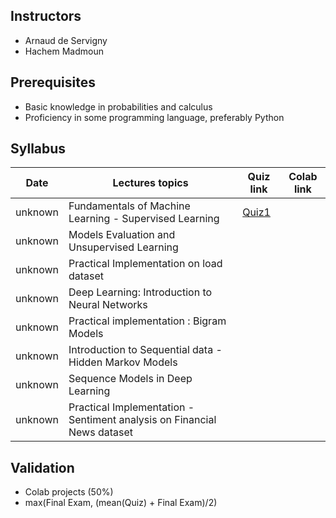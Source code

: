 ## Instructors

* Arnaud de Servigny
* Hachem Madmoun 


## Prerequisites
* Basic knowledge in probabilities and calculus
* Proficiency in some programming language, preferably Python


## Syllabus


| Date    | Lectures topics  | Quiz link | Colab link
|-------- | ---------------- | ------- |---------|
| unknown | Fundamentals of Machine Learning - Supervised Learning |[Quiz1](https://docs.google.com/forms/d/e/1FAIpQLSeEk-yfVUv7f4ftbFU30PLZ2X0qfdODgii-zwR8p2-poUj-WA/viewform?usp=sf_link)  | |
| unknown | Models Evaluation and Unsupervised Learning | | |
| unknown | Practical Implementation on load dataset | | |
| unknown | Deep Learning: Introduction to Neural Networks | | |
| unknown | Practical implementation : Bigram Models | | |
| unknown | Introduction to Sequential data - Hidden Markov Models| | |
| unknown | Sequence Models in Deep Learning | | |
| unknown | Practical Implementation - Sentiment analysis on Financial News dataset | | |

## Validation

* Colab projects (50%)
* max(Final Exam, (mean(Quiz) + Final Exam)/2)
